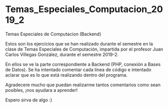 # Temas_Especiales_Computacion_2019_2
Temas Especiales de Computacion (Backend)

Estos son los ejercicios que se han realizado durante el semestre en la clase de Temas Especiales de Computación, impartida por el profesor Juan Carlos Villegas González, durante el semestre 2019-2.

En ellos se ve la parte correspondiente a Backend (PHP, conexión a Bases de Datos). Se ha intentado comentar cada línea de código e intentado aclarar que es lo que está realizando dentro del programa.

Agradecere mucho que puedan realizarme tantos comentarios como sean posibles, ¡nos ayudara a aprender!

Espero sirva de algo :)
